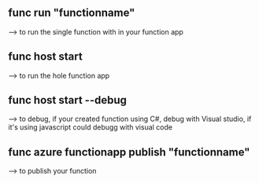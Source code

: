 ## func run "functionname"                              
 --> to run the single function with in your function app
## func host start                        
  --> to run the hole function app
## func host start --debug                  
--> to debug, if your created function using C#, debug with Visual studio, if                                         it's using javascript could debugg with visual code
## func azure functionapp publish "functionname" 
--> to publish your function 